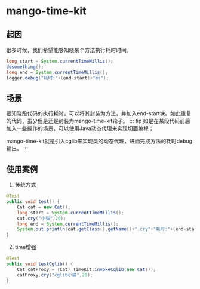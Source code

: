 # mango-time-kit
## 起因
很多时候，我们希望能够知晓某个方法执行耗时时间。

``` java
long start = System.currentTimeMillis();
dosomething();
long end = System.currentTimeMillis();
logger.debug("耗时:"+(end-start)+"ms");
```
## 场景
要知晓段代码的执行耗时，可以将其封装为方法，并加入end-start块。如此重复的代码，虽少但是还是封装为mango-time-kit轮子。
::: tip
如是在某段代码前后加入一些操作的场景，可以使用Java动态代理来实现切面编程；

mango-time-kit就是引入cglib来实现类的动态代理，进而完成方法的耗时debug输出。
:::

## 使用案例
1. 传统方式
``` java
@Test
public void test() {
    Cat cat = new Cat();
    long start = System.currentTimeMillis();
    cat.cry("小猫",20);
    long end = System.currentTimeMillis();
    System.out.println(cat.getClass().getName()+".cry"+"耗时:"+(end-start)+"ms");
}
```

2. time增强
``` java
@Test
public void testCglib() {
    Cat catProxy = (Cat) TimeKit.invokeCglib(new Cat());
    catProxy.cry("cglib小猫",20);
}
```
